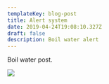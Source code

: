```yaml
---
templateKey: blog-post
title: Alert system
date: 2019-04-24T19:08:10.327Z
draft: false
description: Boil water alert
---
```

Boil water post.

![](/img/android-chrome-192x192.png)
